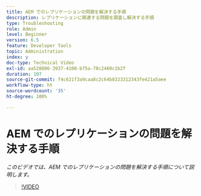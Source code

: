 ```yaml
---
title: AEM でのレプリケーションの問題を解決する手順
description: レプリケーションに関連する問題を調査し解決する手順
type: Troubleshooting
role: Admin
level: Beginner
version: 6.5
feature: Developer Tools
topic: Administration
index: y
doc-type: Technical Video
exl-id: aa520806-3937-4100-b75a-78c2460c1b2f
duration: 107
source-git-commit: f4c621f3a9caa8c2c64b8323312343fe421a5aee
workflow-type: ht
source-wordcount: '35'
ht-degree: 100%

---
```


# AEM でのレプリケーションの問題を解決する手順

*このビデオでは、AEM でのレプリケーションの問題を解決する手順について説明します。*

>[!VIDEO](https://video.tv.adobe.com/v/335471?quality=12&learn=on)
